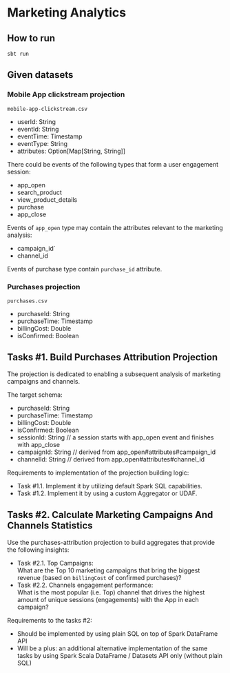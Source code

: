 # Marketing Analytics

## How to run

```
sbt run
```

## Given datasets

### Mobile App clickstream projection

`mobile-app-clickstream.csv`
- userId: String
- eventId: String
- eventTime: Timestamp
- eventType: String
- attributes: Option[Map[String, String]]

There could be events of the following types that form a user engagement session:
- app_open
- search_product
- view_product_details
- purchase
- app_close

Events of `app_open` type may contain the attributes relevant to the marketing analysis:
- campaign_id`
- channel_id

Events of purchase type contain `purchase_id` attribute.

### Purchases projection

`purchases.csv`
- purchaseId: String
- purchaseTime: Timestamp
- billingCost: Double
- isConfirmed: Boolean

## Tasks #1. Build Purchases Attribution Projection

The projection is dedicated to enabling a subsequent analysis of marketing campaigns and channels.

The target schema:
- purchaseId: String
- purchaseTime: Timestamp
- billingCost: Double
- isConfirmed: Boolean
- sessionId: String // a session starts with app_open event and finishes with app_close
- campaignId: String // derived from app_open#attributes#campaign_id
- channelId: String // derived from app_open#attributes#channel_id

Requirements to implementation of the projection building logic:
- Task #1.1. Implement it by utilizing default Spark SQL capabilities.
- Task #1.2. Implement it by using a custom Aggregator or UDAF.

## Tasks #2. Calculate Marketing Campaigns And Channels Statistics

Use the purchases-attribution projection to build aggregates that provide the following
insights:
- Task #2.1. Top Campaigns:  
  What are the Top 10 marketing campaigns that bring the biggest revenue
  (based on `billingCost` of confirmed purchases)?
- Task #2.2. Channels engagement performance:  
  What is the most popular (i.e. Top) channel that drives the highest amount of
  unique sessions (engagements) with the App in each campaign?

Requirements to the tasks #2:
- Should be implemented by using plain SQL on top of Spark DataFrame API
- Will be a plus: an additional alternative implementation of the same tasks by using Spark
  Scala DataFrame / Datasets API only (without plain SQL)
